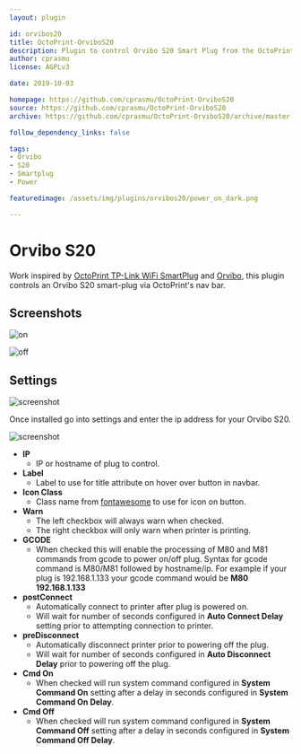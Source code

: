```yaml
---
layout: plugin

id: orvibos20
title: OctoPrint-OrviboS20
description: Plugin to control Orvibo S20 Smart Plug from the OctoPrint web interface.
author: cprasmu
license: AGPLv3

date: 2019-10-03

homepage: https://github.com/cprasmu/OctoPrint-OrviboS20
source: https://github.com/cprasmu/OctoPrint-OrviboS20
archive: https://github.com/cprasmu/OctoPrint-OrviboS20/archive/master.zip

follow_dependency_links: false

tags:
- Orvibo
- S20
- Smartplug
- Power

featuredimage: /assets/img/plugins/orvibos20/power_on_dark.png

---
```


# Orvibo S20

Work inspired by [OctoPrint TP-Link WiFi SmartPlug](https://github.com/jneilliii/OctoPrint-TPLinkSmartplug) and [Orvibo](https://github.com/cherezov/orvibo), this plugin controls an Orvibo S20 smart-plug via OctoPrint's nav bar.

## Screenshots

![on](/assets/img/plugins/orvibos20/power_on_dark.png)

![off](/assets/img/plugins/orvibos20/power_off_dark.png)

## Settings

![screenshot](/assets/img/plugins/orvibos20/settings_dark.png)

Once installed go into settings and enter the ip address for your Orvibo S20.

![screenshot](/assets/img/plugins/orvibos20/editor_dark.png)

- **IP**
  - IP or hostname of plug to control.
- **Label**
  - Label to use for title attribute on hover over button in navbar.
- **Icon Class**
  - Class name from [fontawesome](http://fontawesome.io/3.2.1/cheatsheet/) to use for icon on button.
- **Warn**
  - The left checkbox will always warn when checked.
  - The right checkbox will only warn when printer is printing.
- **GCODE**
  - When checked this will enable the processing of M80 and M81 commands from gcode to power on/off plug.  Syntax for gcode command is M80/M81 followed by hostname/ip.  For example if your plug is 192.168.1.133 your gcode command would be **M80 192.168.1.133**
- **postConnect**
  - Automatically connect to printer after plug is powered on.
  - Will wait for number of seconds configured in **Auto Connect Delay** setting prior to attempting connection to printer.
- **preDisconnect**
  - Automatically disconnect printer prior to powering off the plug.
  - Will wait for number of seconds configured in **Auto Disconnect Delay** prior to powering off the plug.
- **Cmd On**
  - When checked will run system command configured in **System Command On** setting after a delay in seconds configured in **System Command On Delay**.
- **Cmd Off**
  - When checked will run system command configured in **System Command Off** setting after a delay in seconds configured in **System Command Off Delay**.
